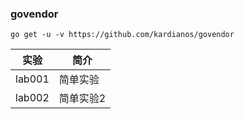 ### govendor

`go get -u -v https://github.com/kardianos/govendor`

|实验|简介|
|---|---|
|lab001|简单实验|
|lab002|简单实验2|